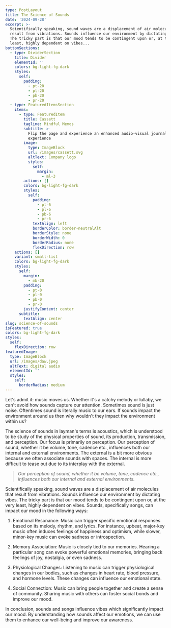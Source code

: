 ```yaml
---
type: PostLayout
title: The Science of Sounds
date: '2024-09-28'
excerpt: >-
  Scientifically speaking, sound waves are a displacement of air molecules that
  result from vibrations. Sounds influence our environment by dictating vibes.
  The tricky part is that our mood tends to be contingent upon or, at the very
  least, highly dependent on vibes...
bottomSections:
  - type: DividerSection
    title: Divider
    elementId: ''
    colors: bg-light-fg-dark
    styles:
      self:
        padding:
          - pt-20
          - pl-20
          - pb-20
          - pr-20
  - type: FeaturedItemsSection
    items:
      - type: FeaturedItem
        title: Cassett
        tagline: Mindful Memos
        subtitle: >-
          Flip the page and experience an enhanced audio-visual journaling
          experience
        image:
          type: ImageBlock
          url: /images/cassett.svg
          altText: Company logo
          styles:
            self:
              margin:
                - ml-3
        actions: []
        colors: bg-light-fg-dark
        styles:
          self:
            padding:
              - pt-6
              - pl-6
              - pb-6
              - pr-6
            textAlign: left
            borderColor: border-neutralAlt
            borderStyle: none
            borderWidth: 0
            borderRadius: none
            flexDirection: row
    actions: []
    variant: small-list
    colors: bg-light-fg-dark
    styles:
      self:
        margin:
          - mb-20
        padding:
          - pt-0
          - pl-0
          - pb-0
          - pr-0
        justifyContent: center
      subtitle:
        textAlign: center
slug: science-of-sounds
isFeatured: true
colors: bg-light-fg-dark
styles:
  self:
    flexDirection: row
featuredImage:
  type: ImageBlock
  url: /images/daw.jpeg
  altText: digital audio
  elementId: ''
  styles:
    self:
      borderRadius: medium
---
```

Let's admit it: music moves us. Whether it's a catchy melody or lullaby, we can't avoid how sounds capture our attention. Sometimes sound is just noise. Oftentimes sound is literally music to our ears. If sounds impact the environment around us then why wouldn't they impact the environment within us?

The science of sounds in layman's terms is acoustics, which is understood to be study of the physical properties of sound, its production, transmission, and perception. Our focus is primarily on perception. Our perception of sound, whether it be volume, tone, cadence etc., influences both our internal and external environments. The external is a bit more obvious because we often associate sounds with spaces. The internal is more difficult to tease out due to its interplay with the external.

> *Our perception of sound, whether it be volume, tone, cadence etc., influences both our internal and external environments.*

Scientifically speaking, sound waves are a displacement of air molecules that result from vibrations. Sounds influence our environment by dictating vibes. The tricky part is that our mood tends to be contingent upon or, at the very least, highly dependent on vibes. Sounds, specifically songs, can impact our mood in the following ways:

1.  Emotional Resonance: Music can trigger specific emotional responses based on its melody, rhythm, and lyrics. For instance, upbeat, major-key music often induces feelings of happiness and optimism, while slower, minor-key music can evoke sadness or introspection.

2.  Memory Association: Music is closely tied to our memories. Hearing a particular song can evoke powerful emotional memories, bringing back feelings of joy, nostalgia, or even sadness.

3.  Physiological Changes: Listening to music can trigger physiological changes in our bodies, such as changes in heart rate, blood pressure, and hormone levels. These changes can influence our emotional state.

4.  Social Connection: Music can bring people together and create a sense of community. Sharing music with others can foster social bonds and improve our mood.

In conclusion, sounds and songs influence vibes which significantly impact our mood. By understanding how sounds affect our emotions, we can use them to enhance our well-being and improve our awareness.
